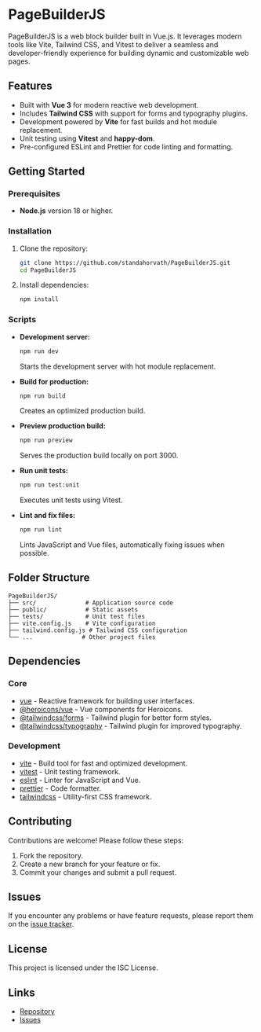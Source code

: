 # PageBuilderJS

PageBuilderJS is a web block builder built in Vue.js. It leverages modern tools like Vite, Tailwind CSS, and Vitest to deliver a seamless and developer-friendly experience for building dynamic and customizable web pages.

## Features

- Built with **Vue 3** for modern reactive web development.
- Includes **Tailwind CSS** with support for forms and typography plugins.
- Development powered by **Vite** for fast builds and hot module replacement.
- Unit testing using **Vitest** and **happy-dom**.
- Pre-configured ESLint and Prettier for code linting and formatting.

## Getting Started

### Prerequisites

- **Node.js** version 18 or higher.

### Installation

1. Clone the repository:

   ```bash
   git clone https://github.com/standahorvath/PageBuilderJS.git
   cd PageBuilderJS
   ```

2. Install dependencies:

   ```bash
   npm install
   ```

### Scripts

- **Development server:**

  ```bash
  npm run dev
  ```

  Starts the development server with hot module replacement.

- **Build for production:**

  ```bash
  npm run build
  ```

  Creates an optimized production build.

- **Preview production build:**

  ```bash
  npm run preview
  ```

  Serves the production build locally on port 3000.

- **Run unit tests:**

  ```bash
  npm run test:unit
  ```

  Executes unit tests using Vitest.

- **Lint and fix files:**

  ```bash
  npm run lint
  ```

  Lints JavaScript and Vue files, automatically fixing issues when possible.

## Folder Structure

```plaintext
PageBuilderJS/
├── src/              # Application source code
├── public/           # Static assets
├── tests/            # Unit test files
├── vite.config.js    # Vite configuration
├── tailwind.config.js # Tailwind CSS configuration
└── ...              # Other project files
```

## Dependencies

### Core

- [vue](https://vuejs.org) - Reactive framework for building user interfaces.
- [@heroicons/vue](https://github.com/tailwindlabs/heroicons) - Vue components for Heroicons.
- [@tailwindcss/forms](https://github.com/tailwindlabs/tailwindcss-forms) - Tailwind plugin for better form styles.
- [@tailwindcss/typography](https://github.com/tailwindlabs/tailwindcss-typography) - Tailwind plugin for improved typography.

### Development

- [vite](https://vitejs.dev) - Build tool for fast and optimized development.
- [vitest](https://vitest.dev) - Unit testing framework.
- [eslint](https://eslint.org) - Linter for JavaScript and Vue.
- [prettier](https://prettier.io) - Code formatter.
- [tailwindcss](https://tailwindcss.com) - Utility-first CSS framework.

## Contributing

Contributions are welcome! Please follow these steps:

1. Fork the repository.
2. Create a new branch for your feature or fix.
3. Commit your changes and submit a pull request.

## Issues

If you encounter any problems or have feature requests, please report them on the [issue tracker](https://github.com/standahorvath/PageBuilderJS/issues).

## License

This project is licensed under the ISC License.

## Links

- [Repository](https://github.com/standahorvath/PageBuilderJS)
- [Issues](https://github.com/standahorvath/PageBuilderJS/issues)

